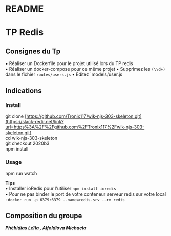 

# README

# [](https://github.com/Lilou444/Project-Redis)TP Redis

## Consignes du Tp 

• Réaliser un Dockerfile pour le projet utilisé lors du TP redis  
• Réaliser un docker-compose pour ce même projet
• Supprimez les `(\\d+)` dans le fichier `routes/users.js`
• Editez `models/user.js

## Indications

### Install

git clone [https://github.com/Tronix117/wik-njs-303-skeleton.git](https://slack-redir.net/link?url=https%3A%2F%2Fgithub.com%2FTronix117%2Fwik-njs-303-skeleton.git)  
cd wik-njs-303-skeleton  
git checkout 2020b3  
npm install

### Usage

npm run watch

**Tips**  
• Installer ioRedis pour l'utiliser `npm install ioredis`  
• Pour ne pas binder le port de votre conteneur serveur redis sur votre local : `docker run -p 6379:6379 --name=redis-srv --rm redis`


## Composition du groupe 

***Phébidias Leïla ,
Alfoldiova Michaela*** 
